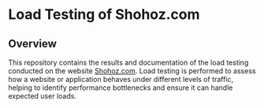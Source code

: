# Load Testing of Shohoz.com

## Overview

This repository contains the results and documentation of the load testing conducted on the website [Shohoz.com](https://www.shohoz.com/). Load testing is performed to assess how a website or application behaves under different levels of traffic, helping to identify performance bottlenecks and ensure it can handle expected user loads.
